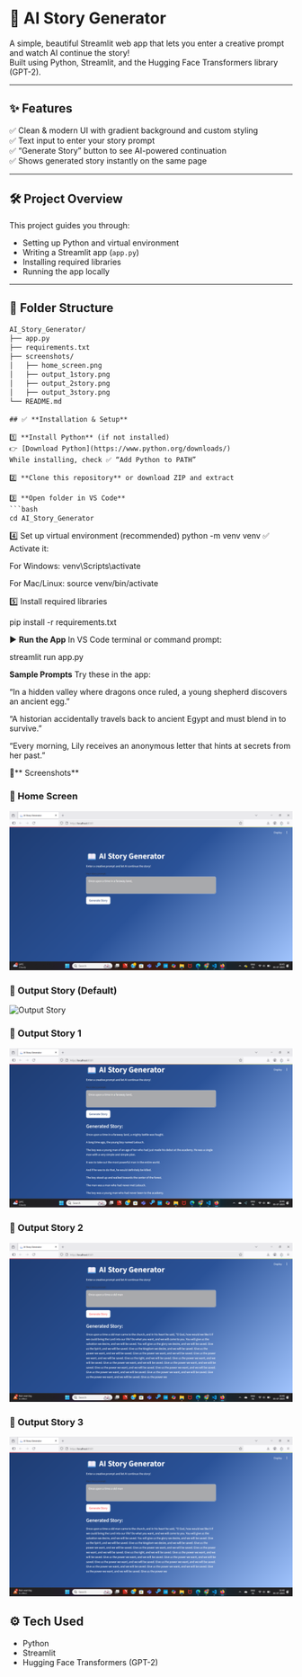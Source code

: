 # 📖 AI Story Generator

A simple, beautiful Streamlit web app that lets you enter a creative prompt and watch AI continue the story!  
Built using Python, Streamlit, and the Hugging Face Transformers library (GPT-2).

---

## ✨ **Features**
✅ Clean & modern UI with gradient background and custom styling  
✅ Text input to enter your story prompt  
✅ “Generate Story” button to see AI-powered continuation  
✅ Shows generated story instantly on the same page

---

## 🛠 Project Overview
This project guides you through:
- Setting up Python and virtual environment
- Writing a Streamlit app (`app.py`)
- Installing required libraries
- Running the app locally

---

## 📂 Folder Structure
```text
AI_Story_Generator/
├── app.py
├── requirements.txt
├── screenshots/
│   ├── home_screen.png
│   ├── output_1story.png
│   ├── output_2story.png
│   ├── output_3story.png
└── README.md

## ✅ **Installation & Setup**

1️⃣ **Install Python** (if not installed)  
👉 [Download Python](https://www.python.org/downloads/)  
While installing, check ✅ “Add Python to PATH”

2️⃣ **Clone this repository** or download ZIP and extract

3️⃣ **Open folder in VS Code**  
```bash
cd AI_Story_Generator
```
4️⃣ Set up virtual environment (recommended)
python -m venv venv
✅ Activate it:

For Windows:
venv\Scripts\activate

For Mac/Linux:
source venv/bin/activate

5️⃣ Install required libraries

pip install -r requirements.txt

▶ **Run the App**
In VS Code terminal or command prompt:

streamlit run app.py

**Sample Prompts**
Try these in the app:

“In a hidden valley where dragons once ruled, a young shepherd discovers an ancient egg.”

“A historian accidentally travels back to ancient Egypt and must blend in to survive.”

“Every morning, Lily receives an anonymous letter that hints at secrets from her past.”


📸** Screenshots**
### 🔹 Home Screen  
![Home Screen](screenshots/home_screen.png)

### 🔹 Output Story (Default)
![Output Story](screenshots/output_story.png)

### 🔹 Output Story 1  
![Output 1](screenshots/output_1story.png)

### 🔹 Output Story 2  
![Output 2](screenshots/output_2story.png)

### 🔹 Output Story 3  
![Output 3](screenshots/output_3story.png)


## ⚙ Tech Used
- Python
- Streamlit
- Hugging Face Transformers (GPT-2)
